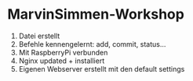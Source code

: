 # MarvinSimmen-Workshop
1. Datei erstellt
2. Befehle kennengelernt: add, commit, status...
4. Mit RaspberryPi verbunden
5. Nginx updated + installiert
6. Eigenen Webserver erstellt mit den default settings
